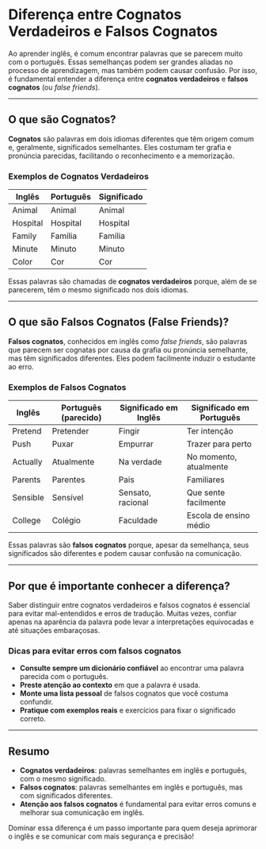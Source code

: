 # Diferença entre Cognatos Verdadeiros e Falsos Cognatos

Ao aprender inglês, é comum encontrar palavras que se parecem muito com o português. Essas semelhanças podem ser grandes aliadas no processo de aprendizagem, mas também podem causar confusão. Por isso, é fundamental entender a diferença entre **cognatos verdadeiros** e **falsos cognatos** (ou *false friends*).

---

## O que são Cognatos?

**Cognatos** são palavras em dois idiomas diferentes que têm origem comum e, geralmente, significados semelhantes. Eles costumam ter grafia e pronúncia parecidas, facilitando o reconhecimento e a memorização.

### Exemplos de Cognatos Verdadeiros

| Inglês   | Português   | Significado      |
|----------|-------------|-----------------|
| Animal   | Animal      | Animal          |
| Hospital | Hospital    | Hospital        |
| Family   | Família     | Família         |
| Minute   | Minuto      | Minuto          |
| Color    | Cor         | Cor             |

Essas palavras são chamadas de **cognatos verdadeiros** porque, além de se parecerem, têm o mesmo significado nos dois idiomas.

---

## O que são Falsos Cognatos (False Friends)?

**Falsos cognatos**, conhecidos em inglês como *false friends*, são palavras que parecem ser cognatas por causa da grafia ou pronúncia semelhante, mas têm significados diferentes. Eles podem facilmente induzir o estudante ao erro.

### Exemplos de Falsos Cognatos

| Inglês     | Português (parecido) | Significado em Inglês | Significado em Português |
|------------|---------------------|-----------------------|-------------------------|
| Pretend    | Pretender           | Fingir                | Ter intenção            |
| Push       | Puxar               | Empurrar              | Trazer para perto       |
| Actually   | Atualmente          | Na verdade            | No momento, atualmente  |
| Parents    | Parentes            | Pais                  | Familiares              |
| Sensible   | Sensível            | Sensato, racional     | Que sente facilmente    |
| College    | Colégio             | Faculdade             | Escola de ensino médio  |

Essas palavras são **falsos cognatos** porque, apesar da semelhança, seus significados são diferentes e podem causar confusão na comunicação.

---

## Por que é importante conhecer a diferença?

Saber distinguir entre cognatos verdadeiros e falsos cognatos é essencial para evitar mal-entendidos e erros de tradução. Muitas vezes, confiar apenas na aparência da palavra pode levar a interpretações equivocadas e até situações embaraçosas.

### Dicas para evitar erros com falsos cognatos

- **Consulte sempre um dicionário confiável** ao encontrar uma palavra parecida com o português.
- **Preste atenção ao contexto** em que a palavra é usada.
- **Monte uma lista pessoal** de falsos cognatos que você costuma confundir.
- **Pratique com exemplos reais** e exercícios para fixar o significado correto.

---

## Resumo

- **Cognatos verdadeiros**: palavras semelhantes em inglês e português, com o mesmo significado.
- **Falsos cognatos**: palavras semelhantes em inglês e português, mas com significados diferentes.
- **Atenção aos falsos cognatos** é fundamental para evitar erros comuns e melhorar sua comunicação em inglês.

Dominar essa diferença é um passo importante para quem deseja aprimorar o inglês e se comunicar com mais segurança e precisão!
